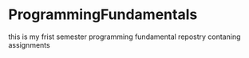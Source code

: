 # ProgrammingFundamentals
this is my frist semester programming fundamental repostry
contaning assignments 

